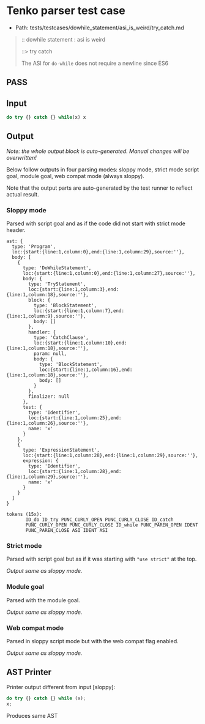# Tenko parser test case

- Path: tests/testcases/dowhile_statement/asi_is_weird/try_catch.md

> :: dowhile statement : asi is weird
>
> ::> try catch
>
> The ASI for `do-while` does not require a newline since ES6

## PASS

## Input

`````js
do try {} catch {} while(x) x
`````

## Output

_Note: the whole output block is auto-generated. Manual changes will be overwritten!_

Below follow outputs in four parsing modes: sloppy mode, strict mode script goal, module goal, web compat mode (always sloppy).

Note that the output parts are auto-generated by the test runner to reflect actual result.

### Sloppy mode

Parsed with script goal and as if the code did not start with strict mode header.

`````
ast: {
  type: 'Program',
  loc:{start:{line:1,column:0},end:{line:1,column:29},source:''},
  body: [
    {
      type: 'DoWhileStatement',
      loc:{start:{line:1,column:0},end:{line:1,column:27},source:''},
      body: {
        type: 'TryStatement',
        loc:{start:{line:1,column:3},end:{line:1,column:18},source:''},
        block: {
          type: 'BlockStatement',
          loc:{start:{line:1,column:7},end:{line:1,column:9},source:''},
          body: []
        },
        handler: {
          type: 'CatchClause',
          loc:{start:{line:1,column:10},end:{line:1,column:18},source:''},
          param: null,
          body: {
            type: 'BlockStatement',
            loc:{start:{line:1,column:16},end:{line:1,column:18},source:''},
            body: []
          }
        },
        finalizer: null
      },
      test: {
        type: 'Identifier',
        loc:{start:{line:1,column:25},end:{line:1,column:26},source:''},
        name: 'x'
      }
    },
    {
      type: 'ExpressionStatement',
      loc:{start:{line:1,column:28},end:{line:1,column:29},source:''},
      expression: {
        type: 'Identifier',
        loc:{start:{line:1,column:28},end:{line:1,column:29},source:''},
        name: 'x'
      }
    }
  ]
}

tokens (15x):
       ID_do ID_try PUNC_CURLY_OPEN PUNC_CURLY_CLOSE ID_catch
       PUNC_CURLY_OPEN PUNC_CURLY_CLOSE ID_while PUNC_PAREN_OPEN IDENT
       PUNC_PAREN_CLOSE ASI IDENT ASI
`````

### Strict mode

Parsed with script goal but as if it was starting with `"use strict"` at the top.

_Output same as sloppy mode._

### Module goal

Parsed with the module goal.

_Output same as sloppy mode._

### Web compat mode

Parsed in sloppy script mode but with the web compat flag enabled.

_Output same as sloppy mode._

## AST Printer

Printer output different from input [sloppy]:

````js
do try {} catch {} while (x);
x;
````

Produces same AST
